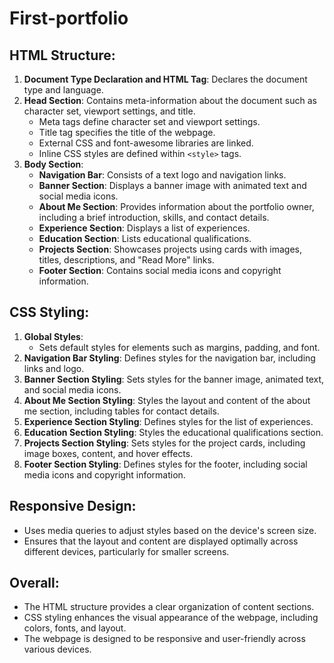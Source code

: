 # First-portfolio
## HTML Structure:
1. **Document Type Declaration and HTML Tag**: Declares the document type and language.
2. **Head Section**: Contains meta-information about the document such as character set, viewport settings, and title.
   - Meta tags define character set and viewport settings.
   - Title tag specifies the title of the webpage.
   - External CSS and font-awesome libraries are linked.
   - Inline CSS styles are defined within `<style>` tags.
3. **Body Section**:
   - **Navigation Bar**: Consists of a text logo and navigation links.
   - **Banner Section**: Displays a banner image with animated text and social media icons.
   - **About Me Section**: Provides information about the portfolio owner, including a brief introduction, skills, and contact details.
   - **Experience Section**: Displays a list of experiences.
   - **Education Section**: Lists educational qualifications.
   - **Projects Section**: Showcases projects using cards with images, titles, descriptions, and "Read More" links.
   - **Footer Section**: Contains social media icons and copyright information.

## CSS Styling:
1. **Global Styles**:
   - Sets default styles for elements such as margins, padding, and font.
2. **Navigation Bar Styling**: Defines styles for the navigation bar, including links and logo.
3. **Banner Section Styling**: Sets styles for the banner image, animated text, and social media icons.
4. **About Me Section Styling**: Styles the layout and content of the about me section, including tables for contact details.
5. **Experience Section Styling**: Defines styles for the list of experiences.
6. **Education Section Styling**: Styles the educational qualifications section.
7. **Projects Section Styling**: Sets styles for the project cards, including image boxes, content, and hover effects.
8. **Footer Section Styling**: Defines styles for the footer, including social media icons and copyright information.

## Responsive Design:
- Uses media queries to adjust styles based on the device's screen size.
- Ensures that the layout and content are displayed optimally across different devices, particularly for smaller screens.

## Overall:
- The HTML structure provides a clear organization of content sections.
- CSS styling enhances the visual appearance of the webpage, including colors, fonts, and layout.
- The webpage is designed to be responsive and user-friendly across various devices.
